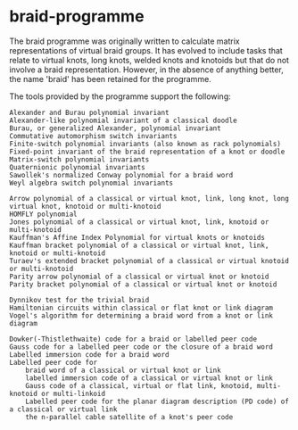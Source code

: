 # braid-programme

The braid programme was originally written to calculate matrix representations of virtual braid groups. It has evolved to include 
tasks that relate to virtual knots, long knots, welded knots and knotoids but that do not involve a braid representation. However, 
in the absence of anything better, the name 'braid' has been retained for the programme.

The tools provided by the programme support the following:

    Alexander and Burau polynomial invariant
    Alexander-like polynomial invariant of a classical doodle
    Burau, or generalized Alexander, polynomial invariant
    Commutative automorphism switch invariants
    Finite-switch polynomial invariants (also known as rack polynomials)
    Fixed-point invariant of the braid representation of a knot or doodle
    Matrix-switch polynomial invariants
    Quaternionic polynomial invariants
    Sawollek's normalized Conway polynomial for a braid word
    Weyl algebra switch polynomial invariants

    Arrow polynomial of a classical or virtual knot, link, long knot, long virtual knot, knotoid or multi-knotoid
    HOMFLY polynomial
    Jones polynomial of a classical or virtual knot, link, knotoid or multi-knotoid
    Kauffman's Affine Index Polynomial for virtual knots or knotoids
    Kauffman bracket polynomial of a classical or virtual knot, link, knotoid or multi-knotoid
    Turaev's extended bracket polynomial of a classical or virtual knotoid or multi-knotoid
    Parity arrow polynomial of a classical or virtual knot or knotoid
    Parity bracket polynomial of a classical or virtual knot or knotoid

    Dynnikov test for the trivial braid
    Hamiltonian circuits within classical or flat knot or link diagram
    Vogel's algorithm for determining a braid word from a knot or link diagram

    Dowker(-Thistlethwaite) code for a braid or labelled peer code
    Gauss code for a labelled peer code or the closure of a braid word
    Labelled immersion code for a braid word
    Labelled peer code for
        braid word of a classical or virtual knot or link
        labelled immersion code of a classical or virtual knot or link
        Gauss code of a classical, virtual or flat link, knotoid, multi-knotoid or multi-linkoid
        Labelled peer code for the planar diagram description (PD code) of a classical or virtual link
        the n-parallel cable satellite of a knot's peer code
